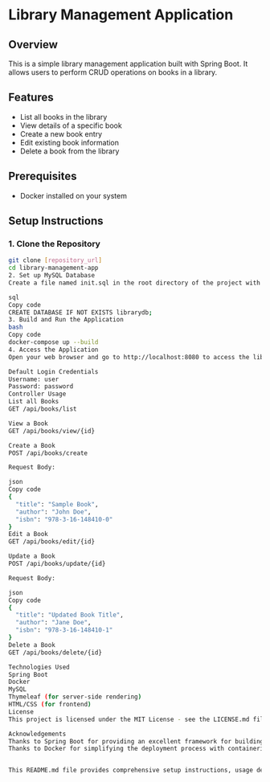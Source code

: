 # Library Management Application

## Overview

This is a simple library management application built with Spring Boot. It allows users to perform CRUD operations on books in a library.

## Features

- List all books in the library
- View details of a specific book
- Create a new book entry
- Edit existing book information
- Delete a book from the library

## Prerequisites

- Docker installed on your system

## Setup Instructions

### 1. Clone the Repository

```bash
git clone [repository_url]
cd library-management-app
2. Set up MySQL Database
Create a file named init.sql in the root directory of the project with the following content:

sql
Copy code
CREATE DATABASE IF NOT EXISTS librarydb;
3. Build and Run the Application
bash
Copy code
docker-compose up --build
4. Access the Application
Open your web browser and go to http://localhost:8080 to access the library management application.

Default Login Credentials
Username: user
Password: password
Controller Usage
List all Books
GET /api/books/list

View a Book
GET /api/books/view/{id}

Create a Book
POST /api/books/create

Request Body:

json
Copy code
{
  "title": "Sample Book",
  "author": "John Doe",
  "isbn": "978-3-16-148410-0"
}
Edit a Book
GET /api/books/edit/{id}

Update a Book
POST /api/books/update/{id}

Request Body:

json
Copy code
{
  "title": "Updated Book Title",
  "author": "Jane Doe",
  "isbn": "978-3-16-148410-1"
}
Delete a Book
GET /api/books/delete/{id}

Technologies Used
Spring Boot
Docker
MySQL
Thymeleaf (for server-side rendering)
HTML/CSS (for frontend)
License
This project is licensed under the MIT License - see the LICENSE.md file for details.

Acknowledgements
Thanks to Spring Boot for providing an excellent framework for building Java applications.
Thanks to Docker for simplifying the deployment process with containerization.


This README.md file provides comprehensive setup instructions, usage details for the controller endpoints, information about the technologies used, license details, and acknowledgments. Feel free to customize it further according to your specific requirements and project details!
